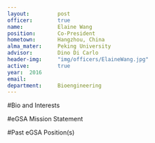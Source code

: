 ```yaml
---
layout:     	post
officer: 		true
name:      		Elaine Wang
position: 		Co-President
hometown: 		Hangzhou, China
alma_mater: 	Peking University
advisor: 		Dino Di Carlo
header-img: 	"img/officers/ElaineWang.jpg"
active: 		true
year:  2016
email: 			
department: 	Bioengineering
---
```


#Bio and Interests


#eGSA Mission Statement


#Past eGSA Position(s)
